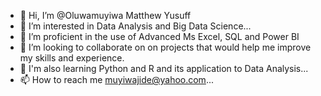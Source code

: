 - 👋 Hi, I’m @Oluwamuyiwa Matthew Yusuff
- 👀 I’m interested in Data Analysis and Big Data Science...
- 🌱 I’m proficient in the use of Advanced Ms Excel, SQL and Power BI
- 💞️ I’m looking to collaborate on on projects that would help me improve my skills and experience.
- 🌱 I'm also learning Python and R and its application to Data Analysis...
- 📫 How to reach me muyiwajide@yahoo.com...

<!---
Nugees/Nugees is a ✨ special ✨ repository because its `README.md` (this file) appears on your GitHub profile.
You can click the Preview link to take a look at your changes.
--->
